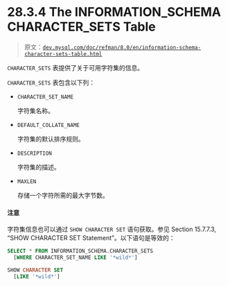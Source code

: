# 28.3.4 The INFORMATION_SCHEMA CHARACTER_SETS Table

> 原文：[`dev.mysql.com/doc/refman/8.0/en/information-schema-character-sets-table.html`](https://dev.mysql.com/doc/refman/8.0/en/information-schema-character-sets-table.html)

`CHARACTER_SETS` 表提供了关于可用字符集的信息。

`CHARACTER_SETS` 表包含以下列：

+   `CHARACTER_SET_NAME`

    字符集名称。

+   `DEFAULT_COLLATE_NAME`

    字符集的默认排序规则。

+   `DESCRIPTION`

    字符集的描述。

+   `MAXLEN`

    存储一个字符所需的最大字节数。

#### 注意

字符集信息也可以通过 `SHOW CHARACTER SET` 语句获取。参见 Section 15.7.7.3, “SHOW CHARACTER SET Statement”。以下语句是等效的：

```sql
SELECT * FROM INFORMATION_SCHEMA.CHARACTER_SETS
  [WHERE CHARACTER_SET_NAME LIKE '*wild*']

SHOW CHARACTER SET
  [LIKE '*wild*']
```
